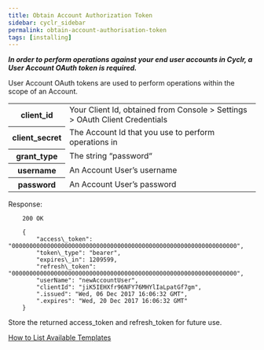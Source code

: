 ```yaml
---
title: Obtain Account Authorization Token
sidebar: cyclr_sidebar
permalink: obtain-account-authorisation-token
tags: [installing]
---
```


**_In order to perform operations against your end user accounts in Cyclr, a User Account OAuth token is required._**

User Account OAuth tokens are used to perform operations within the scope of an Account.

<table>
    <tr>
        <th>client_id</th>
        <td>Your Client Id, obtained from Console > Settings > OAuth Client Credentials</td>
    </tr>
    <tr>
        <th>client_secret</th>
        <td>The Account Id that you use to perform operations in</td>
    </tr>
    <tr>
        <th>grant_type</th>
        <td>The string “password“</td>
    </tr>
    <tr>
        <th>username</th>
        <td>An Account User’s username</td>
    </tr>
    <tr>
        <th>password</th>
        <td>An Account User’s password</td>
    </tr>
</table>

Response:

        200 OK

        {
            "access\_token": "0000000000000000000000000000000000000000000000000000000000000000",
            "token\_type": "bearer",
            "expires\_in": 1209599,
            "refresh\_token": "0000000000000000000000000000000000000000000000000000000000000000",
            "userName": "newAccountUser",
            "clientId": "jiK5IEHXfr96NFY76MHYlIaLpatGf7gm",
            ".issued": "Wed, 06 Dec 2017 16:06:32 GMT",
            ".expires": "Wed, 20 Dec 2017 16:06:32 GMT"
        }

Store the returned access_token and refresh_token for future use.

[How to List Available Templates](./get-list-available-templates)